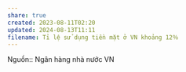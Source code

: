 ```yaml
---
share: true
created: 2023-08-11T02:20
updated: 2024-08-13T11:11
filename: Tỉ lệ sử dụng tiền mặt ở VN khoảng 12％
---
```

Nguồn:: Ngân hàng nhà nước VN
